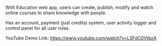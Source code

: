 With Education web app, users can create, publish, modify and watch online courses to share knowledge with people.

Has an account, payment (just credits) system, user activity logger and control panel for all user roles.

YouTube Demo Link:
https://www.youtube.com/watch?v=LSFdC0VtbzA
